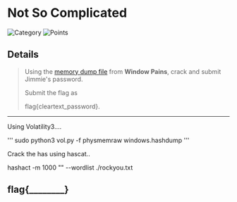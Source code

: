 # Not So Complicated
![Category](http://img.shields.io/badge/Category-Exploitation-orange?style=for-the-badge) ![Points](http://img.shields.io/badge/Points-10-brightgreen?style=for-the-badge)

## Details

>Using the [memory dump file](https://tinyurl.com/wcekj3rt) from **Window Pains**, crack and submit Jimmie's password. 
>
>Submit the flag as 
>
>flag{cleartext_password}.

---

Using Volatility3....

'''
sudo python3 vol.py -f physmemraw windows.hashdump
'''

Crack the has using hascat..

hashact -m 1000 "" --wordlist ./rockyou.txt

## flag{________}
